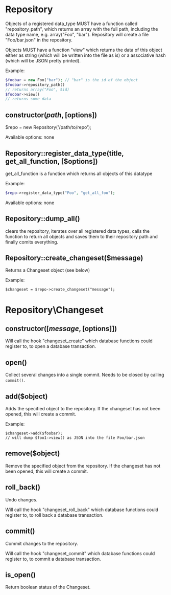 Repository
==========
Objects of a registered data_type MUST have a function called "repository_path", which returns an array with the full path, including the data type name, e.g. array("Foo", "bar"). Repository will create a file "Foo/bar.json" in the repository.

Objects MUST have a function "view" which returns the data of this object either as string (which will be written into the file as is) or a associative hash (which will be JSON pretty printed).

Example:
```php
$foobar = new Foo("bar"); // "bar" is the id of the object
$foobar->repository_path()
// returns array("Foo", $id)
$foobar->view()
// returns some data
```

constructor($path, [$options])
------------------------------
$repo = new Repository('/path/to/repo');

Available options: none

Repository::register_data_type(title, get_all_function, [$options])
-------------------------------------------------------
get_all_function is a function which returns all objects of this datatype

Example:
```php
$repo->register_data_type("Foo", "get_all_foo");
```

Available options: none

Repository::dump_all()
----------------------
clears the repository, iterates over all registered data types, calls the function to return all objects and saves them to their repository path and finally comits everything.

Repository::create_changeset($message)
------------------------------------
Returns a Changeset object (see below)

Example:
```
$changeset = $repo->create_changeset("message");
```

Repository\Changeset
====================
constructor([$message, [$options]])
-----------------------------------
Will call the hook "changeset_create" which database functions could register to, to open a database transaction.


open()
------
Collect several changes into a single commit. Needs to be closed by calling `commit()`.

add($object)
------------
Adds the specified object to the repository. If the changeset has not been opened, this will create a commit.

Example:
```
$changeset->add($foobar);
// will dump $foo1->view() as JSON into the file Foo/bar.json
```

remove($object)
---------------
Remove the specified object from the repository. If the changeset has not been opened, this will create a commit.

roll_back()
-----------
Undo changes.

Will call the hook "changeset_roll_back" which database functions could register to, to roll back a database transaction.

commit()
--------
Commit changes to the repository.

Will call the hook "changeset_commit" which database functions could register to, to commit a database transaction.

is_open()
---------
Return boolean status of the Changeset.
